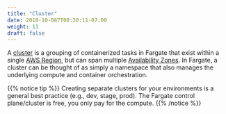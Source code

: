 ```yaml
---
title: "Cluster"
date: 2018-10-087T08:30:11-07:00
weight: 11
draft: false
---
```


A [cluster](https://docs.aws.amazon.com/AmazonECS/latest/developerguide/ECS_clusters.html) is a grouping of containerized tasks in Fargate that exist within a single [AWS Region](https://aws.amazon.com/about-aws/global-infrastructure/), but can span multiple [Availability Zones](https://docs.aws.amazon.com/AmazonRDS/latest/UserGuide/Concepts.RegionsAndAvailabilityZones.html). In Fargate, a cluster can be thought of as simply a namespace that also manages the underlying compute and container orchestration.

{{% notice tip %}}
Creating separate clusters for your environments is a general best practice (e.g., dev, stage, prod). The Fargate control plane/cluster is free, you only pay for the compute.
{{% /notice %}}
